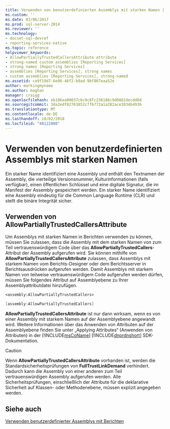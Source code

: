 ```yaml
---
title: Verwenden von benutzerdefinierten Assemblys mit starken Namen | Microsoft-Dokumentation
ms.custom: ''
ms.date: 03/06/2017
ms.prod: sql-server-2014
ms.reviewer: ''
ms.technology:
- docset-sql-devref
- reporting-services-native
ms.topic: reference
helpviewer_keywords:
- AllowPartiallyTrustedCallersAttribute attribute
- strong-named custom assemblies [Reporting Services]
- strong names [Reporting Services]
- assemblies [Reporting Services], strong names
- custom assemblies [Reporting Services], strong-named
ms.assetid: ca9f19d7-6e86-46f2-b9ad-9bf807eaa52e
author: markingmyname
ms.author: maghan
manager: craigg
ms.openlocfilehash: eb106ea00037c6c9c8fc236186c9d0882decdd0d
ms.sourcegitcommit: 3da2edf82763852cff6772a1a282ace3034b4936
ms.translationtype: MT
ms.contentlocale: de-DE
ms.lasthandoff: 10/02/2018
ms.locfileid: "48122800"
---
```

# <a name="using-strong-named-custom-assemblies"></a>Verwenden von benutzerdefinierten Assemblys mit starken Namen
  Ein starker Name identifiziert eine Assembly und enthält den Textnamen der Assembly, die vierteilige Versionsnummer, Kulturinformationen (falls verfügbar), einen öffentlichen Schlüssel und eine digitale Signatur, die im Manifest der Assembly gespeichert werden. Ein starker Name identifiziert eine Assembly eindeutig für die Common Language Runtime (CLR) und stellt die binäre Integrität sicher.  
  
## <a name="using-allowpartiallytrustedcallersattribute"></a>Verwenden von AllowPartiallyTrustedCallersAttribute  
 Um Assemblys mit starken Namen in Berichten verwenden zu können, müssen Sie zulassen, dass die Assembly mit dem starken Namen von zum Teil vertrauenswürdigem Code über das **AllowPartiallyTrustedCallers**-Attribut der Assembly aufgerufen wird. Sie können mithilfe von **AllowPartiallyTrustedCallersAttribute** zulassen, dass Assemblys mit starkem Namen vom Berichts-Designer oder dem Berichtsserver in Berichtsausdrücken aufgerufen werden. Damit Assemblys mit starkem Namen von teilweise vertrauenswürdigem Code aufgerufen werden dürfen, müssen Sie folgendes Attribut auf Assemblyebene zu Ihrer Assemblyattributdatei hinzufügen.  
  
```vb  
<assembly:AllowPartiallyTrustedCallers>  
```  
  
```csharp  
[assembly:AllowPartiallyTrustedCallers]  
```  
  
 **AllowPartiallyTrustedCallersAttribute** ist nur dann wirksam, wenn es von einer Assembly mit starkem Namen auf der Assemblyebene angewandt wird. Weitere Informationen über das Anwenden von Attributen auf der Assemblyebene finden Sie unter „Applying Attributes“ (Anwenden von Attributen) in der [!INCLUDE[msCoName](../../includes/msconame-md.md)] [!INCLUDE[dnprdnshort](../../includes/dnprdnshort-md.md)] SDK-Dokumentation.  
  
> [!CAUTION]  
>  Wenn **AllowPartiallyTrustedCallersAttribute** vorhanden ist, werden die Standardsicherheitsprüfungen von **FullTrustLinkDemand** verhindert. Dadurch kann die Assembly von einer anderen zum Teil vertrauenswürdigen Assembly aufgerufen werden. Alle Sicherheitsprüfungen, einschließlich der Attribute für die deklarative Sicherheit auf Klassen- oder Methodenebene, müssen explizit angegeben werden.  
  
## <a name="see-also"></a>Siehe auch  
 [Verwenden benutzerdefinierter Assemblys mit Berichten](using-custom-assemblies-with-reports.md)  
  
  
